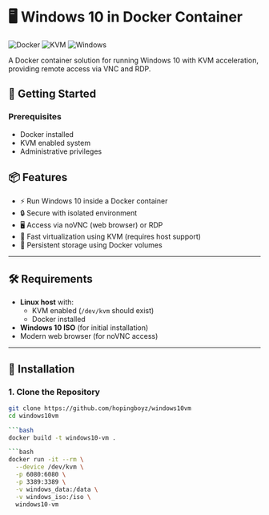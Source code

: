 # 🖥️ Windows 10 in Docker Container

![Docker](https://img.shields.io/badge/Docker-2CA5E0?style=for-the-badge&logo=docker&logoColor=white)
![KVM](https://img.shields.io/badge/KVM-FF6600?style=for-the-badge&logo=linux&logoColor=white)
![Windows](https://img.shields.io/badge/Windows-10-0078D6?style=for-the-badge&logo=windows&logoColor=white)

A Docker container solution for running Windows 10 with KVM acceleration, providing remote access via VNC and RDP.

## 🚀 Getting Started

### Prerequisites
- Docker installed
- KVM enabled system
- Administrative privileges

## 📦 Features

- ⚡ Run Windows 10 inside a Docker container
- 🔒 Secure with isolated environment
- 🖥️ Access via noVNC (web browser) or RDP
- 🚀 Fast virtualization using KVM (requires host support)
- 💾 Persistent storage using Docker volumes

---

## 🛠️ Requirements

- **Linux host** with:
  - KVM enabled (`/dev/kvm` should exist)
  - Docker installed
- **Windows 10 ISO** (for initial installation)
- Modern web browser (for noVNC access)

---

## 🚀 Installation

### 1. Clone the Repository
```bash
git clone https://github.com/hopingboyz/windows10vm
cd windows10vm

```bash
docker build -t windows10-vm .

```bash
docker run -it --rm \
  --device /dev/kvm \
  -p 6080:6080 \
  -p 3389:3389 \
  -v windows_data:/data \
  -v windows_iso:/iso \
  windows10-vm
